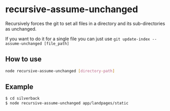 # recursive-assume-unchanged
Recursively forces the git to set all files in a directory and its sub-directories as unchanged.

If you want to do it for a single file you can just use `git update-index --assume-unchanged [file_path]`

## How to use

```bash
node recursive-assume-unchanged [directory-path]
```

## Example

```bash
$ cd silverback
$ node recursive-assume-unchanged app/landpages/static
```
